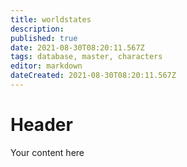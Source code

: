 ```yaml
---
title: worldstates
description: 
published: true
date: 2021-08-30T08:20:11.567Z
tags: database, master, characters
editor: markdown
dateCreated: 2021-08-30T08:20:11.567Z
---
```


# Header
Your content here